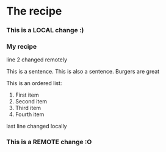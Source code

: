 # The recipe

### This is a LOCAL change :)
### My recipe 
line 2 changed remotely 

This is a sentence. This is also a sentence. Burgers are great

This is an ordered list:
1. First item
2. Second item
3. Third item
4. Fourth item

last line changed locally
### This is a REMOTE change :O
